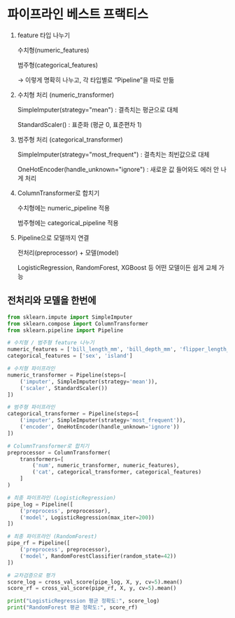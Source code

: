 # 파이프라인 베스트 프랙티스
1. feature 타입 나누기

    수치형(numeric_features)

    범주형(categorical_features)

    → 이렇게 명확히 나누고, 각 타입별로 “Pipeline”을 따로 만듦

2. 수치형 처리 (numeric_transformer)

    SimpleImputer(strategy="mean") : 결측치는 평균으로 대체

    StandardScaler() : 표준화 (평균 0, 표준편차 1)

3. 범주형 처리 (categorical_transformer)

    SimpleImputer(strategy="most_frequent") : 결측치는 최빈값으로 대체

    OneHotEncoder(handle_unknown="ignore") : 새로운 값 들어와도 에러 안 나게 처리

4. ColumnTransformer로 합치기

    수치형에는 numeric_pipeline 적용

    범주형에는 categorical_pipeline 적용

5. Pipeline으로 모델까지 연결

    전처리(preprocessor) + 모델(model)

    LogisticRegression, RandomForest, XGBoost 등 어떤 모델이든 쉽게 교체 가능


## 전처리와 모델을 한번에
```py
from sklearn.impute import SimpleImputer
from sklearn.compose import ColumnTransformer
from sklearn.pipeline import Pipeline

# 수치형 / 범주형 feature 나누기
numeric_features = ['bill_length_mm', 'bill_depth_mm', 'flipper_length_mm', 'body_mass_g']
categorical_features = ['sex', 'island']

# 수치형 파이프라인
numeric_transformer = Pipeline(steps=[
    ('imputer', SimpleImputer(strategy='mean')),
    ('scaler', StandardScaler())
])

# 범주형 파이프라인
categorical_transformer = Pipeline(steps=[
    ('imputer', SimpleImputer(strategy='most_frequent')),
    ('encoder', OneHotEncoder(handle_unknown='ignore'))
])

# ColumnTransformer로 합치기
preprocessor = ColumnTransformer(
    transformers=[
        ('num', numeric_transformer, numeric_features),
        ('cat', categorical_transformer, categorical_features)
    ]
)

# 최종 파이프라인 (LogisticRegression)
pipe_log = Pipeline([
    ('preprocess', preprocessor),
    ('model', LogisticRegression(max_iter=200))
])

# 최종 파이프라인 (RandomForest)
pipe_rf = Pipeline([
    ('preprocess', preprocessor),
    ('model', RandomForestClassifier(random_state=42))
])

# 교차검증으로 평가
score_log = cross_val_score(pipe_log, X, y, cv=5).mean()
score_rf = cross_val_score(pipe_rf, X, y, cv=5).mean()

print("LogisticRegression 평균 정확도:", score_log)
print("RandomForest 평균 정확도:", score_rf)

```